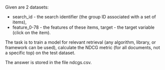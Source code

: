 Given are 2 datasets:
- search_id - the search identifier (the group ID associated with a set of items),
-  feature_0-78 - the features of these items, target - the target variable (click on the item).
  
The task is to train a model for relevant retrieval (any algorithm, library, or framework can be used), calculate the NDCG metric (for all documents, not a specific top) on the test dataset.

The answer is stored in the file ndcgs.csv.
